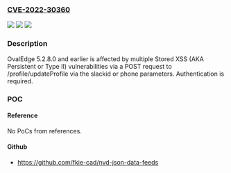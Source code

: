 ### [CVE-2022-30360](https://cve.mitre.org/cgi-bin/cvename.cgi?name=CVE-2022-30360)
![](https://img.shields.io/static/v1?label=Product&message=n%2Fa&color=blue)
![](https://img.shields.io/static/v1?label=Version&message=n%2Fa&color=blue)
![](https://img.shields.io/static/v1?label=Vulnerability&message=n%2Fa&color=brighgreen)

### Description

OvalEdge 5.2.8.0 and earlier is affected by multiple Stored XSS (AKA Persistent or Type II) vulnerabilities via a POST request to /profile/updateProfile via the slackid or phone parameters. Authentication is required.

### POC

#### Reference
No PoCs from references.

#### Github
- https://github.com/fkie-cad/nvd-json-data-feeds

